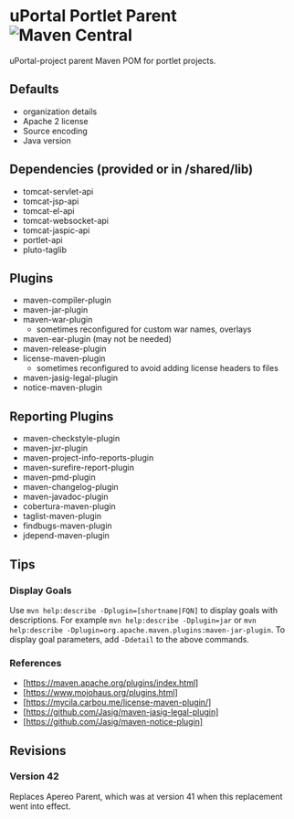 # uPortal Portlet Parent ![Maven Central](https://maven-badges.herokuapp.com/maven-central/org.apereo.uportal.parent/uportal-portlet-parent/badge.svg?style=flat)
uPortal-project parent Maven POM for portlet projects.

## Defaults
- organization details
- Apache 2 license
- Source encoding
- Java version

## Dependencies (provided or in /shared/lib)
- tomcat-servlet-api
- tomcat-jsp-api
- tomcat-el-api
- tomcat-websocket-api
- tomcat-jaspic-api
- portlet-api
- pluto-taglib

## Plugins
- maven-compiler-plugin
- maven-jar-plugin
- maven-war-plugin
  - sometimes reconfigured for custom war names, overlays
- maven-ear-plugin (may not be needed)
- maven-release-plugin
- license-maven-plugin
  - sometimes reconfigured to avoid adding license headers to files
- maven-jasig-legal-plugin
- notice-maven-plugin

## Reporting Plugins
- maven-checkstyle-plugin
- maven-jxr-plugin
- maven-project-info-reports-plugin
- maven-surefire-report-plugin
- maven-pmd-plugin
- maven-changelog-plugin
- maven-javadoc-plugin
- cobertura-maven-plugin
- taglist-maven-plugin
- findbugs-maven-plugin
- jdepend-maven-plugin

## Tips

### Display Goals

Use `mvn help:describe -Dplugin=[shortname|FQN]` to display goals with descriptions.
For example `mvn help:describe -Dplugin=jar`
or `mvn help:describe -Dplugin=org.apache.maven.plugins:maven-jar-plugin`.
To display goal parameters, add `-Ddetail` to the above commands.

### References

- [https://maven.apache.org/plugins/index.html]
- [https://www.mojohaus.org/plugins.html]
- [https://mycila.carbou.me/license-maven-plugin/]
- [https://github.com/Jasig/maven-jasig-legal-plugin]
- [https://github.com/Jasig/maven-notice-plugin]

## Revisions

### Version 42
Replaces Apereo Parent, which was at version 41 when this replacement went into effect.